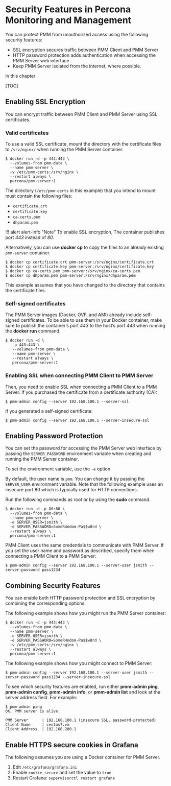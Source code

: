 # Security Features in Percona Monitoring and Management

You can protect PMM from unauthorized access using the following security features:

* SSL encryption secures traffic between PMM Client and PMM Server
* HTTP password protection adds authentication when accessing the PMM Server web interface
* Keep PMM Server isolated from the internet, where possible.

In this chapter

[TOC]

## Enabling SSL Encryption

You can encrypt traffic between PMM Client and PMM Server using SSL certificates.

### Valid certificates

To use a valid SSL certificate, mount the directory with the certificate files to `/srv/nginx/` when running the PMM Server container.

```
$ docker run -d -p 443:443 \
  --volumes-from pmm-data \
  --name pmm-server \
  -v /etc/pmm-certs:/srv/nginx \
  --restart always \
  percona/pmm-server:1
```

The directory (`/etc/pmm-certs` in this example) that you intend to mount must contain the following files:

* `certificate.crt`
* `certificate.key`
* `ca-certs.pem`
* `dhparam.pem`

!!! alert alert-info "Note"
    To enable SSL encryption, The container publishes port *443* instead of *80*.

Alternatively, you can use **docker cp** to copy the files to an already existing `pmm-server` container.

```
$ docker cp certificate.crt pmm-server:/srv/nginx/certificate.crt
$ docker cp certificate.key pmm-server:/srv/nginx/certificate.key
$ docker cp ca-certs.pem pmm-server:/srv/nginx/ca-certs.pem
$ docker cp dhparam.pem pmm-server:/srv/nginx/dhparam.pem
```

This example assumes that you have changed to the directory that contains the certificate files.

### Self-signed certificates

The PMM Server images (Docker, OVF, and AMI) already include self-signed certificates. To be able to use them in your Docker container, make sure to publish the container’s port *443* to the host’s port *443* when running the **docker run** command.

```
$ docker run -d \
   -p 443:443 \
   --volumes-from pmm-data \
   --name pmm-server \
   --restart always \
   percona/pmm-server:1
```

### Enabling SSL when connecting PMM Client to PMM Server

Then, you need to enable SSL when connecting a PMM Client to a PMM Server.  If you purchased the certificate from a certificate authority (CA):

```
$ pmm-admin config --server 192.168.100.1 --server-ssl
```

If you generated a self-signed certificate:

```
$ pmm-admin config --server 192.168.100.1 --server-insecure-ssl
```

## Enabling Password Protection

You can set the password for accessing the PMM Server web interface by passing the `SERVER_PASSWORD` environment variable when creating and running the PMM Server container.

To set the environment variable, use the `-e` option.

By default, the user name is `pmm`. You can change it by passing the `SERVER_USER` environment variable. Note that the following example uses an insecure port 80 which is typically used for HTTP connections.

Run the following commands as root or by using the **sudo** command.

```
$ docker run -d -p 80:80 \
  --volumes-from pmm-data \
  --name pmm-server \
  -e SERVER_USER=jsmith \
  -e SERVER_PASSWORD=SomeR4ndom-Pa$$w0rd \
  --restart always \
  percona/pmm-server:1
```

PMM Client uses the same credentials to communicate with PMM Server.  If you set the user name and password as described, specify them when connecting a PMM Client to a PMM Server:

```
$ pmm-admin config --server 192.168.100.1 --server-user jsmith --server-password pass1234
```

## Combining Security Features

You can enable both HTTP password protection and SSL encryption by combining the corresponding options.

The following example shows how you might run the PMM Server container:

```
$ docker run -d -p 443:443 \
  --volumes-from pmm-data \
  --name pmm-server \
  -e SERVER_USER=jsmith \
  -e SERVER_PASSWORD=SomeR4ndom-Pa$$w0rd \
  -v /etc/pmm-certs:/srv/nginx \
  --restart always \
  percona/pmm-server:1
```

The following example shows how you might connect to PMM Server:

```
$ pmm-admin config --server 192.168.100.1 --server-user jsmith --server-password pass1234 --server-insecure-ssl
```

To see which security features are enabled, run either **pmm-admin ping**, **pmm-admin config**, **pmm-admin info**, or **pmm-admin list** and look at the server address field. For example:

```
$ pmm-admin ping
OK, PMM server is alive.

PMM Server      | 192.168.100.1 (insecure SSL, password-protected)
Client Name     | centos7.vm
Client Address  | 192.168.200.1
```

## Enable HTTPS secure cookies in Grafana

The following assumes you are using a Docker container for PMM Server.

1. Edit `/etc/grafana/grafana.ini`
2. Enable `cookie_secure` and set the value to `true`
3. Restart Grafana: `supervisorctl restart grafana`
